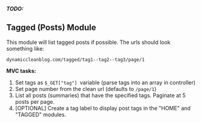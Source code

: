 _**TODO:**_

Tagged (Posts) Module
---------------------

This module will list tagged posts if possible.
The urls should look something like:

`dynamiccleanblog.com/tagged/tag1--tag2--tag3/page/1`


**MVC tasks:**

1. Set tags as `$_GET["tag"] `variable (parse tags into an array in controller)
2. Set page number from the clean url (defaults to `/page/1`)
3. List all posts (summaries) that have the specified tags.
   Paginate at 5 posts per page.
4. [OPTIONAL] Create a tag label to display post tags in the "HOME" and "TAGGED" modules.